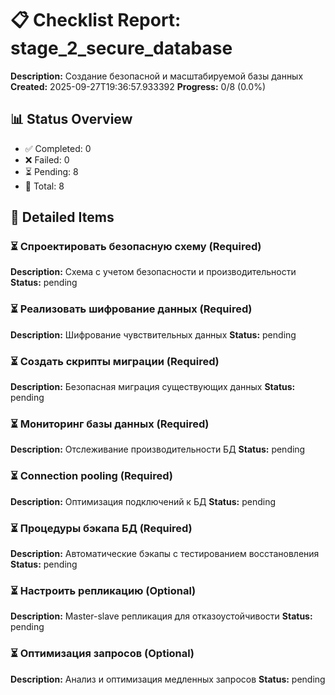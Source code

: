 
# 📋 Checklist Report: stage_2_secure_database

**Description:** Создание безопасной и масштабируемой базы данных
**Created:** 2025-09-27T19:36:57.933392
**Progress:** 0/8 (0.0%)

## 📊 Status Overview
- ✅ Completed: 0
- ❌ Failed: 0
- ⏳ Pending: 8
- 📝 Total: 8

## 📝 Detailed Items

### ⏳ Спроектировать безопасную схему (Required)
**Description:** Схема с учетом безопасности и производительности
**Status:** pending

### ⏳ Реализовать шифрование данных (Required)
**Description:** Шифрование чувствительных данных
**Status:** pending

### ⏳ Создать скрипты миграции (Required)
**Description:** Безопасная миграция существующих данных
**Status:** pending

### ⏳ Мониторинг базы данных (Required)
**Description:** Отслеживание производительности БД
**Status:** pending

### ⏳ Connection pooling (Required)
**Description:** Оптимизация подключений к БД
**Status:** pending

### ⏳ Процедуры бэкапа БД (Required)
**Description:** Автоматические бэкапы с тестированием восстановления
**Status:** pending

### ⏳ Настроить репликацию (Optional)
**Description:** Master-slave репликация для отказоустойчивости
**Status:** pending

### ⏳ Оптимизация запросов (Optional)
**Description:** Анализ и оптимизация медленных запросов
**Status:** pending


